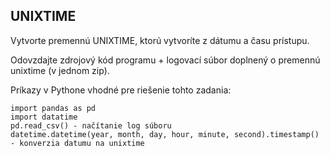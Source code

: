 ## UNIXTIME

Vytvorte premennú UNIXTIME, ktorú vytvoríte z dátumu a času prístupu.

Odovzdajte zdrojový kód programu + logovací súbor doplnený o premennú unixtime (v jednom zip).

Príkazy v Pythone vhodné pre riešenie tohto zadania:

```
import pandas as pd
import datatime
pd.read_csv() - načítanie log súboru
datetime.datetime(year, month, day, hour, minute, second).timestamp() - konverzia datumu na unixtime
```
